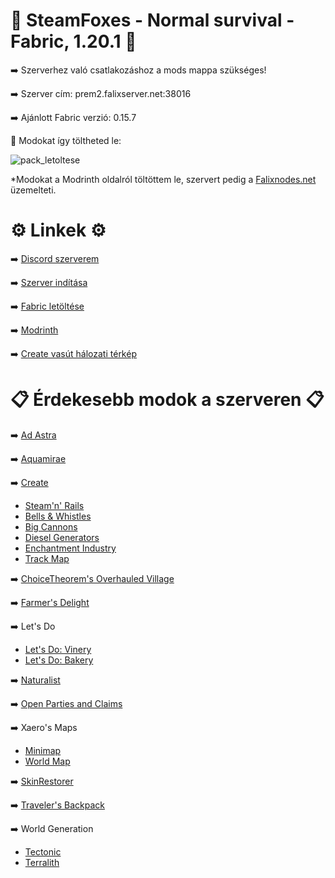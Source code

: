# 🦊 SteamFoxes - Normal survival - Fabric, 1.20.1 🦊
➡️ Szerverhez való csatlakozáshoz a mods mappa szükséges!

➡️ Szerver cím: prem2.falixserver.net:38016

➡️ Ajánlott Fabric verzió: 0.15.7

📌 Modokat így töltheted le:

![pack_letoltese](https://github.com/Zoli708/Minecraft-Fabric-Szerver-Mods-1.20.1/assets/132081226/ffc83a40-0b29-41f1-9981-5fe26b629a5a)

*Modokat a Modrinth oldalról töltöttem le, szervert pedig a [Falixnodes.net](https://falixnodes.net/) üzemelteti.

# ⚙️ Linkek ⚙️
➡️ [Discord szerverem](https://discord.gg/kCb5qyeXGX)

➡️ [Szerver indítása](https://client.falixnodes.net/startserver)

➡️ [Fabric letöltése](https://fabricmc.net/)

➡️ [Modrinth](https://modrinth.com/)

➡️ [Create vasút hálozati térkép](http://46.4.34.184:22519/)

# 📋 Érdekesebb modok a szerveren 📋

➡️ [Ad Astra](https://modrinth.com/mod/ad-astra)

➡️ [Aquamirae](https://modrinth.com/mod/aquamirae)

➡️ [Create](https://modrinth.com/mod/create-fabric)
  + [Steam'n' Rails](https://modrinth.com/mod/create-steam-n-rails)
  + [Bells & Whistles](https://modrinth.com/mod/bellsandwhistles)
  + [Big Cannons](https://modrinth.com/mod/create-big-cannons)
  + [Diesel Generators](https://modrinth.com/mod/create-diesel-generators-fabric)
  + [Enchantment Industry](https://modrinth.com/mod/create-enchantment-industry-fabric)
  + [Track Map](https://modrinth.com/mod/create-track-map)

➡️ [ChoiceTheorem's Overhauled Village](https://modrinth.com/mod/ct-overhaul-village)

➡️ [Farmer's Delight](https://modrinth.com/mod/farmers-delight-fabric)

➡️ Let's Do
  + [Let's Do: Vinery](https://modrinth.com/mod/lets-do-vinery)
  + [Let's Do: Bakery](https://modrinth.com/mod/lets-do-bakery)

➡️ [Naturalist](https://modrinth.com/mod/naturalist)

➡️ [Open Parties and Claims](https://modrinth.com/mod/open-parties-and-claims)

➡️ Xaero's Maps
  + [Minimap](https://modrinth.com/mod/xaeros-minimap)
  + [World Map](https://modrinth.com/mod/xaeros-world-map)

➡️ [SkinRestorer](https://modrinth.com/mod/skinrestorer)

➡️ [Traveler's Backpack](https://modrinth.com/mod/travelersbackpack)

➡️ World Generation
  + [Tectonic](https://modrinth.com/datapack/tectonic)
  + [Terralith](https://modrinth.com/mod/terralith)
